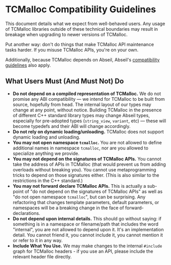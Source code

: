 # TCMalloc Compatibility Guidelines

This document details what we expect from well-behaved users. Any usage of
TCMalloc libraries outside of these technical boundaries may result in breakage
when upgrading to newer versions of TCMalloc.

Put another way: don't do things that make TCMalloc API maintenance tasks
harder. If you misuse TCMalloc APIs, you're on your own.

Additionally, because TCMalloc depends on Abseil, Abseil's
[compatibility guidelines](https://abseil.io/about/compatibility) also apply.

## What Users Must (And Must Not) Do

*   **Do not depend on a compiled representation of TCMalloc.** We do not
    promise any ABI compatibility &mdash; we intend for TCMalloc to be built
    from source, hopefully from head. The internal layout of our types may
    change at any point, without notice. Building TCMalloc in the presence of
    different C++ standard library types may change Abseil types, especially for
    pre-adopted types (`string_view`, `variant`, etc) &mdash; these will become
    typedefs and their ABI will change accordingly.
*   **Do not rely on dynamic loading/unloading.** TCMalloc does not support
    dynamic loading and unloading.
*   **You may not open namespace `tcmalloc`.** You are not allowed to define
    additional names in namespace `tcmalloc`, nor are you allowed to specialize
    anything we provide.
*   **You may not depend on the signatures of TCMalloc APIs.** You cannot take
    the address of APIs in TCMalloc (that would prevent us from adding overloads
    without breaking you). You cannot use metaprogramming tricks to depend on
    those signatures either. (This is also similar to the restrictions in the
    C++ standard.)
*   **You may not forward declare TCMalloc APIs.** This is actually a sub-point
    of "do not depend on the signatures of TCMalloc APIs" as well as "do not
    open namespace `tcmalloc`", but can be surprising. Any refactoring that
    changes template parameters, default parameters, or namespaces will be a
    breaking change in the face of forward-declarations.
*   **Do not depend upon internal details.** This should go without saying: if
    something is in a namespace or filename/path that includes the word
    "internal", you are not allowed to depend upon it. It's an implementation
    detail. You cannot friend it, you cannot include it, you cannot mention it
    or refer to it in any way.
*   **Include What You Use.** We may make changes to the internal `#include`
    graph for TCMalloc headers - if you use an API, please include the relevant
    header file directly.
